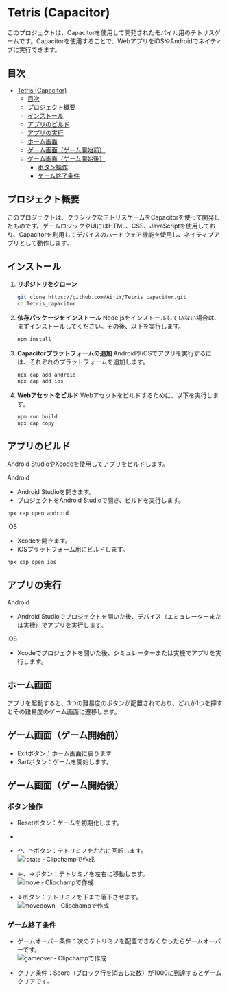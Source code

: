 # Tetris (Capacitor)

このプロジェクトは、Capacitorを使用して開発されたモバイル用のテトリスゲームです。Capacitorを使用することで、WebアプリをiOSやAndroidでネイティブに実行できます。

## 目次
- [Tetris (Capacitor)](#tetris-capacitor)
  - [目次](#目次)
  - [プロジェクト概要](#プロジェクト概要)
  - [インストール](#インストール)
  - [アプリのビルド](#アプリのビルド)
  - [アプリの実行](#アプリの実行)
  - [ホーム画面](#ホーム画面)
  - [ゲーム画面（ゲーム開始前）](#ゲーム画面ゲーム開始前)
  - [ゲーム画面（ゲーム開始後）](#ゲーム画面ゲーム開始後)
    - [ボタン操作](#ボタン操作)
    - [ゲーム終了条件](#ゲーム終了条件)

## プロジェクト概要

このプロジェクトは、クラシックなテトリスゲームをCapacitorを使って開発したものです。ゲームロジックやUIにはHTML、CSS、JavaScriptを使用しており、Capacitorを利用してデバイスのハードウェア機能を使用し、ネイティブアプリとして動作します。

## インストール

1. **リポジトリをクローン**
   
   ```bash
   git clone https://github.com/AijiY/Tetris_capacitor.git
   cd Tetris_capacitor
   ```

2. **依存パッケージをインストール**
   Node.jsをインストールしていない場合は、まずインストールしてください。その後、以下を実行します。

   ```bash
   npm install
   ```

3. **Capacitorプラットフォームの追加**
   AndroidやiOSでアプリを実行するには、それぞれのプラットフォームを追加します。

   ```bash
   npx cap add android
   npx cap add ios
   ```

4. **Webアセットをビルド**
   Webアセットをビルドするために、以下を実行します。

   ```bash
   npm run build
   npx cap copy
   ```

## アプリのビルド
   Android StudioやXcodeを使用してアプリをビルドします。

   Android
   - Android Studioを開きます。
   - プロジェクトをAndroid Studioで開き、ビルドを実行します。
   ```bash
   npx cap open android
   ```
   iOS
   - Xcodeを開きます。
   - iOSプラットフォーム用にビルドします。
   ```bash
   npx cap open ios
   ```

## アプリの実行
   Android
   - Android Studioでプロジェクトを開いた後、デバイス（エミュレーターまたは実機）でアプリを実行します。

   iOS
   - Xcodeでプロジェクトを開いた後、シミュレーターまたは実機でアプリを実行します。

## ホーム画面

アプリを起動すると、3つの難易度のボタンが配置されており、どれか1つを押すとその難易度のゲーム画面に遷移します。

## ゲーム画面（ゲーム開始前）
- Exitボタン：ホーム画面に戻ります
- Sartボタン：ゲームを開始します。

## ゲーム画面（ゲーム開始後）

### ボタン操作
- Resetボタン：ゲームを初期化します。
- 
- ↶、↷ボタン：テトリミノを左右に回転します。
  <br>
  ![rotate ‐ Clipchampで作成](https://github.com/user-attachments/assets/87af9738-0edd-45a1-a11e-d66c0d14ee43)

- ←、→ボタン：テトリミノを左右に移動します。
  <br>
  ![move ‐ Clipchampで作成](https://github.com/user-attachments/assets/f09e3e99-1ae2-4674-a7a5-426bc9e516b0)

- ↓ボタン：テトリミノを下まで落下させます。
  <br>
  ![movedown ‐ Clipchampで作成](https://github.com/user-attachments/assets/8b5e7f2a-dc5b-4eeb-b8a9-d5ee22976b60)


### ゲーム終了条件
- ゲームオーバー条件：次のテトリミノを配置できなくなったらゲームオーバーです。
  <br>
  ![gameover ‐ Clipchampで作成](https://github.com/user-attachments/assets/9214baf8-8f66-4220-8e3f-8cb70433d020)

- クリア条件：Score（ブロック行を消去した数）が1000に到達するとゲームクリアです。